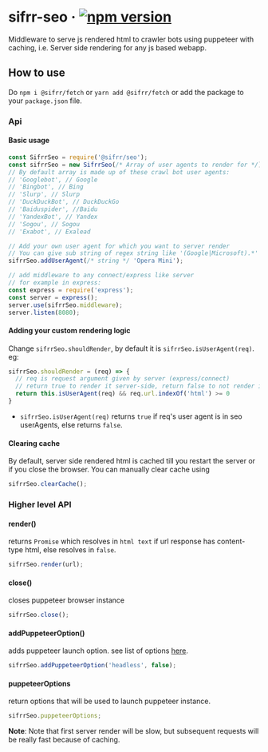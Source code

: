 # sifrr-seo · [![npm version](https://img.shields.io/npm/v/@sifrr/seo.svg)](https://www.npmjs.com/package/@sifrr/seo)

Middleware to serve js rendered html to crawler bots using puppeteer with caching, i.e. Server side rendering for any js based webapp.

## How to use

Do `npm i @sifrr/fetch` or `yarn add @sifrr/fetch` or add the package to your `package.json` file.

### Api

#### Basic usage

```js
const SifrrSeo = require('@sifrr/seo');
const sifrrSeo = new SifrrSeo(/* Array of user agents to render for */);
// By default array is made up of these crawl bot user agents:
// 'Googlebot', // Google
// 'Bingbot', // Bing
// 'Slurp', // Slurp
// 'DuckDuckBot', // DuckDuckGo
// 'Baiduspider', //Baidu
// 'YandexBot', // Yandex
// 'Sogou', // Sogou
// 'Exabot', // Exalead

// Add your own user agent for which you want to server render
// You can give sub string of regex string like '(Google|Microsoft).*'
sifrrSeo.addUserAgent(/* string */ 'Opera Mini');

// add middleware to any connect/express like server
// for example in express:
const express = require('express');
const server = express();
server.use(sifrrSeo.middleware);
server.listen(8080);
```

#### Adding your custom rendering logic

Change `sifrrSeo.shouldRender`, by default it is `sifrrSeo.isUserAgent(req)`. eg:

```js
sifrrSeo.shouldRender = (req) => {
  // req is request argument given by server (express/connect)
  // return true to render it server-side, return false to not render it.
  return this.isUserAgent(req) && req.url.indexOf('html') >= 0
}
```

- `sifrrSeo.isUserAgent(req)` returns `true` if req's user agent is in seo userAgents, else returns `false`.

#### Clearing cache

By default, server side rendered html is cached till you restart the server or if you close the browser. You can manually clear cache using

```js
sifrrSeo.clearCache();
```

### Higher level API

#### render()
returns `Promise` which resolves in `html text` if url response has content-type html, else resolves in `false`.
```js
sifrrSeo.render(url);
```

#### close()
closes puppeteer browser instance
```js
sifrrSeo.close();
```

#### addPuppeteerOption()
adds puppeteer launch option. see list of options [here](https://github.com/GoogleChrome/puppeteer/blob/master/docs/api.md#puppeteerlaunchoptions).
```js
sifrrSeo.addPuppeteerOption('headless', false);
```

#### puppeteerOptions
return options that will be used to launch puppeteer instance.
```js
sifrrSeo.puppeteerOptions;
```

__Note__: Note that first server render will be slow, but subsequent requests will be really fast because of caching.
